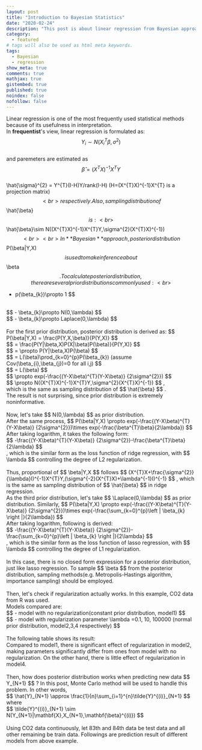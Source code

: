 ```yaml
---
layout: post
title: "Introduction to Bayesian Statistics"
date: "2020-02-24"
description: "This post is about linear regression from Bayesian approach; specifically, it's about linear regression from empirical Bayesian approach using different prior distributions."
category: 
  - featured
# tags will also be used as html meta keywords.
tags:
  - Bayesian
  - regression
show_meta: true
comments: true
mathjax: true
gistembed: true
published: true
noindex: false
nofollow: false
---
```


Linear regression is one of the most frequently used statistical methods because of its usefulness in interpretation. 
<br>In **frequentist**'s view, linear regression is formulated as:
<br>
$$
  Y_{i}\sim N(X_{i}^{T}\beta ,\sigma ^{2})
$$
<br>
and paremeters are estimated as 
<br>
$$
  \hat{\beta} = (X^{T}X)^{-1}X^{T}Y
$$
<br>
  \hat{\sigma}^{2} = Y^{T}(I-H)Y/rank(I-H) (H=(X^{T}X)^{-1}X^{T} is a projection matrix)
$$
<br>
respectively. Also, sampling distribution of 
$$
  \hat{\beta} 
$$
is:
<br>
$$
  \hat{\beta}\sim N((X^{T}X)^{-1}X^{T}Y,\sigma^{2}(X^{T}X)^{-1}) 
$$
<br><br>In **Bayesian** approach, posterior distribution
$$
  P(\beta|Y,X)
$$
is used to make inference about 
$$
  \beta
$$
. To calculate posterior distribution, there are several prior distributions commonly used: 
<br>
$$
  - p(\beta_{k})\propto 1
$$
<br>
$$
  - \beta_{k}\propto N(0,\lambda)
$$
<br>
$$
  - \beta_{k}\propto Laplace(0,\lambda)
$$
<br><br>
For the first prior distribution, posterior distribution is derived as: 
$$
  P(\beta|Y,X) = \frac{P(Y,X,\beta)}{P(Y,X)}
$$
<br>
$$
  = \frac{P(Y|\beta,X)P(X|\beta)P(\beta)}{P(Y,X)}
$$
<br> 
$$
  = \propto P(Y|\beta,X)P(\beta)
$$  
<br> 
$$
  = L(\beta)\prod_{k=0}^{p}P(\beta_{k}) (assume Cov(\beta_{i},\beta_{j})=0 for all i,j)
$$  
<br> 
$$
  = L(\beta)
$$
<br>
$$
  \propto exp(-\frac{(Y-X\beta)^{T}(Y-X\beta)} {2\sigma^{2}})
$$
<br> 
$$
  \propto N((X^{T}X)^{-1}X^{T}Y,\sigma^{2}(X^{T}X)^{-1})
$$
, <br>which is the same as sampling distribution of
$$
  \hat{\beta}
$$
.
<br>The result is not surprising, since prior distribution is extremely noninformative. 
<br><br>Now, let's take
$$
  N(0,\lambda)
$$
as prior distribution.
<br>After the same process, 
$$
  P(\beta|Y,X) \propto exp(-\frac{(Y-X\beta)^{T}(Y-X\beta)} {2\sigma^{2}})\times exp(-\frac{\beta^{T}\beta}{2\lambda})
$$
<br>
After taking logarithm, it takes the following form:
<br>
$$ 
  -\frac{(Y-X\beta)^{T}(Y-X\beta)} {2\sigma^{2}}-\frac{\beta^{T}\beta}{2\lambda}
$$
<br>, which is the similar form as the loss function of ridge regression, with 
$$
  \lambda
$$
controlling the degree of L2 regularization. 
<br><br>
Thus, proportional of 
$$
  \beta|Y,X
$$
  follows
$$
  (X^{T}X+\frac{\sigma^{2}}{\lambda}I)^{-1}X^{T}Y,(\sigma^{-2}(X^{T}X)+\lambda^{-1}I)^{-1}
$$
, which is the same as sampling distribution of
$$
  \hat{\beta}
$$
in ridge regression.
<br>As the third prior distribution, let's take
$$
  \Laplace(0,\lambda)
$$
as prior distribution. Similarly, 
$$
  P(\beta|Y,X) \propto exp(-\frac{(Y-X\beta)^{T}(Y-X\beta)} {2\sigma^{2}})\times exp(-\frac{\sum_{k=0}^{p}\left | \beta_{k} \right |}{2\lambda})
$$
<br>
After taking logarithm, following is derived:
<br>
$$ 
  -\frac{(Y-X\beta)^{T}(Y-X\beta)} {2\sigma^{2}}-\frac{\sum_{k=0}^{p}\left | \beta_{k} \right |}{2\lambda}
$$
<br>, which is the similar form as the loss function of lasso regression, with 
$$
  \lambda
$$
controlling the degree of L1 regularization. 
<br><br>
In this case, there is no closed form expression for a posterior distribution, just like lasso regression.
To sample
$$
  \beta
$$
from the posterior distribution, sampling methods(e.g. Metropolis-Hastings algorithm, importance sampling) should be employed.
<br><br>Then, let's check if regularization actually works. In this example, CO2 data from R was used. 
<br>Models compared are: 
<br>
$$  
  - model with no regularization(constant prior distribution, model1)
$$
<br>
$$
  - model with regularization parameter \lambda =0.1, 10, 100000 (normal prior distribution, model2,3,4 respectively)
$$
<br><br>
The following table shows its result: 
<br>
Compared to model1, there is significant effect of regularization in model2, 
making parameters significantly differ from ones from model with no regularization. 
On the other hand, there is little effect of regularization in model4.
<br><br>Then, how does posterior distribution works when predicting new data 
$$
  Y_{N+1}
$$
? In this post, Monte Carlo method will be used to handle this problem. In other words, 
<br>
$$
  \hat{Y}_{N+1} \approx \frac{1}{n}\sum_{i=1}^{n}\tilde{Y}^{(i)}_{N+1}
$$
where
<br>
$$
  \tilde{Y}^{(i)}_{N+1} \sim N(Y_{N+1}|\mathbf{X},X_{N+1},\mathbf{\beta}^{(i)})
$$
<br><br>
Using CO2 data continuously, let 83th and 84th data be test data and all other remaining be train data. 
Followings are prediction result of different models from above example.










